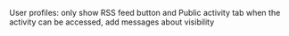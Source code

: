 User profiles: only show RSS feed button and Public activity tab when the activity can be accessed, add messages about visibility
